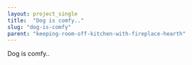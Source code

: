 ```yaml
---
layout: project_single
title:  "Dog is comfy.."
slug: "dog-is-comfy"
parent: "keeping-room-off-kitchen-with-fireplace-hearth"
---
```

Dog is comfy..
